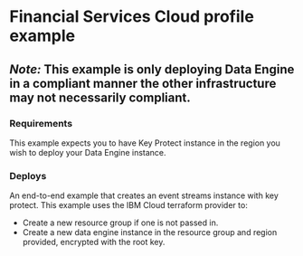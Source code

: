 # Financial Services Cloud profile example

## *Note:* This example is only deploying Data Engine in a compliant manner the other infrastructure may not necessarily compliant.

### Requirements
This example expects you to have Key Protect instance in the region you wish to deploy your Data Engine instance.

### Deploys
An end-to-end example that creates an event streams instance with key protect.
This example uses the IBM Cloud terraform provider to:
 - Create a new resource group if one is not passed in.
 - Create a new data engine instance in the resource group and region provided, encrypted with the root key.
